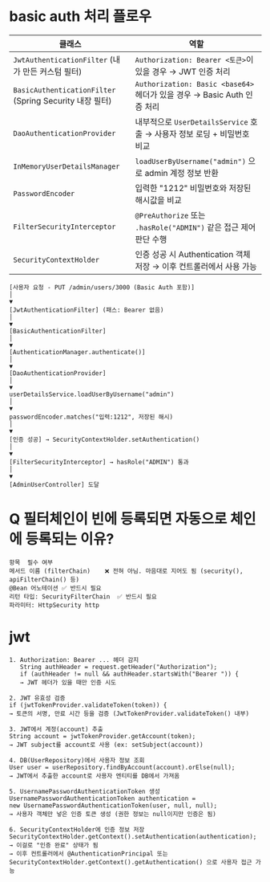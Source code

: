# basic auth 처리 플로우
| 클래스                                                 | 역할                                                           |
|-----------------------------------------------------| ------------------------------------------------------------ |
| `JwtAuthenticationFilter` (내가 만든 커스텀 필터)            | `Authorization: Bearer <토큰>`이 있을 경우 → JWT 인증 처리              |
| `BasicAuthenticationFilter` (Spring Security 내장 필터) | `Authorization: Basic <base64>` 헤더가 있을 경우 → Basic Auth 인증 처리 |
| `DaoAuthenticationProvider`                         | 내부적으로 `UserDetailsService` 호출 → 사용자 정보 로딩 + 비밀번호 비교          |
| `InMemoryUserDetailsManager`                        | `loadUserByUsername("admin")` 으로 admin 계정 정보 반환              |
| `PasswordEncoder`                                   | 입력한 "1212" 비밀번호와 저장된 해시값을 비교                                 |
| `FilterSecurityInterceptor`                         | `@PreAuthorize` 또는 `.hasRole("ADMIN")` 같은 접근 제어 판단 수행        |
| `SecurityContextHolder`                             | 인증 성공 시 Authentication 객체 저장 → 이후 컨트롤러에서 사용 가능               |

    [사용자 요청 - PUT /admin/users/3000 (Basic Auth 포함)]
    │
    ▼
    [JwtAuthenticationFilter] (패스: Bearer 없음)
    │
    ▼
    [BasicAuthenticationFilter]
    │
    ▼
    [AuthenticationManager.authenticate()]
    │
    ▼
    [DaoAuthenticationProvider]
    │
    ▼
    userDetailsService.loadUserByUsername("admin")
    │
    ▼
    passwordEncoder.matches("입력:1212", 저장된 해시)
    │
    ▼
    [인증 성공] → SecurityContextHolder.setAuthentication()
    │
    ▼
    [FilterSecurityInterceptor] → hasRole("ADMIN") 통과
    │
    ▼
    [AdminUserController] 도달

# Q 필터체인이 빈에 등록되면 자동으로 체인에 등록되는 이유?
    항목	필수 여부
    메서드 이름 (filterChain)	❌ 전혀 아님. 마음대로 지어도 됨 (security(), apiFilterChain() 등)
    @Bean 어노테이션	✅ 반드시 필요
    리턴 타입: SecurityFilterChain	✅ 반드시 필요
    파라미터: HttpSecurity http

# jwt
    1. Authorization: Bearer ... 헤더 감지
       String authHeader = request.getHeader("Authorization");
       if (authHeader != null && authHeader.startsWith("Bearer ")) {
       → JWT 헤더가 있을 때만 인증 시도

    2. JWT 유효성 검증
    if (jwtTokenProvider.validateToken(token)) {
    → 토큰의 서명, 만료 시간 등을 검증 (JwtTokenProvider.validateToken() 내부)
    
    3. JWT에서 계정(account) 추출
    String account = jwtTokenProvider.getAccount(token);
    → JWT subject를 account로 사용 (ex: setSubject(account))
    
    4. DB(UserRepository)에서 사용자 정보 조회
    User user = userRepository.findByAccount(account).orElse(null);
    → JWT에서 추출한 account로 사용자 엔티티를 DB에서 가져옴
    
    5. UsernamePasswordAuthenticationToken 생성
    UsernamePasswordAuthenticationToken authentication =
    new UsernamePasswordAuthenticationToken(user, null, null);
    → 사용자 객체만 넣은 인증 토큰 생성 (권한 정보는 null이지만 인증은 됨)
    
    6. SecurityContextHolder에 인증 정보 저장
    SecurityContextHolder.getContext().setAuthentication(authentication);
    → 이걸로 "인증 완료" 상태가 됨
    → 이후 컨트롤러에서 @AuthenticationPrincipal 또는 SecurityContextHolder.getContext().getAuthentication() 으로 사용자 접근 가능